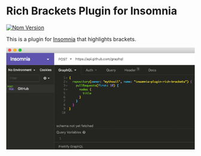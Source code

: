 # Rich Brackets Plugin for Insomnia

[![Npm Version](https://img.shields.io/npm/v/insomnia-plugin-rich-brackets)](https://www.npmjs.com/package/insomnia-plugin-rich-brackets)

This is a plugin for [Insomnia](https://insomnia.rest) that highlights brackets.

![Screen](./screen.png)

